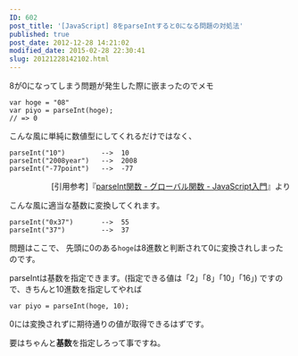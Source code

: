 ```yaml
---
ID: 602
post_title: '[JavaScript] 8をparseIntすると0になる問題の対処法'
published: true
post_date: 2012-12-28 14:21:02
modified_date: 2015-02-28 22:30:41
slug: 20121228142102.html
---
```

8が0になってしまう問題が発生した際に嵌まったのでメモ
<!--more-->

<pre><code class="language-js">var hoge = "08"
var piyo = parseInt(hoge);
// =&gt; 0
</code></pre>

こんな風に単純に数値型にしてくれるだけではなく、

<pre><code>parseInt("10")         --&gt;  10
parseInt("2008year")   --&gt;  2008
parseInt("-77point")   --&gt;  -77
</code></pre>

<div align="right">[引用参考]『<a href="http://goo.gl/jhqb">parseInt関数 - グローバル関数 - JavaScript入門</a>』より</div>

こんな風に適当な基数に変換してくれます。

<pre><code>parseInt("0x37")       --&gt;  55
parseInt("37")         --&gt;  37
</code></pre>

問題はここで、
先頭に0のある<code>hoge</code>は8進数と判断されて0に変換されしまったのです。

parseIntは基数を指定できます。(指定できる値は「2」「8」「10」「16」)
ですので、きちんと10進数を指定してやれば

<pre><code class="language-js">var piyo = parseInt(hoge, 10);
</code></pre>

0には変換されずに期待通りの値が取得できるはずです。

要はちゃんと<strong>基数</strong>を指定しろって事ですね。